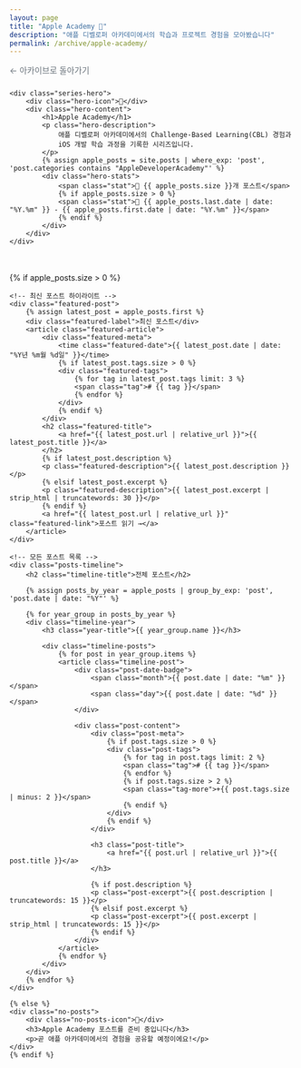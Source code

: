 ```yaml
---
layout: page
title: "Apple Academy 🍎"
description: "애플 디벨로퍼 아카데미에서의 학습과 프로젝트 경험을 모아봤습니다"
permalink: /archive/apple-academy/
---
```


<div class="series-detail-header">
    <div class="back-navigation">
        <a href="/archive/" class="back-btn">← 아카이브로 돌아가기</a>
    </div>
    
    <div class="series-hero">
        <div class="hero-icon">🍎</div>
        <div class="hero-content">
            <h1>Apple Academy</h1>
            <p class="hero-description">
                애플 디벨로퍼 아카데미에서의 Challenge-Based Learning(CBL) 경험과 
                iOS 개발 학습 과정을 기록한 시리즈입니다.
            </p>
            {% assign apple_posts = site.posts | where_exp: 'post', 'post.categories contains "AppleDeveloperAcademy"' %}
            <div class="hero-stats">
                <span class="stat">📝 {{ apple_posts.size }}개 포스트</span>
                {% if apple_posts.size > 0 %}
                <span class="stat">📅 {{ apple_posts.last.date | date: "%Y.%m" }} - {{ apple_posts.first.date | date: "%Y.%m" }}</span>
                {% endif %}
            </div>
        </div>
    </div>
</div>

<div class="series-detail-content">
    {% if apple_posts.size > 0 %}
    
    <!-- 최신 포스트 하이라이트 -->
    <div class="featured-post">
        {% assign latest_post = apple_posts.first %}
        <div class="featured-label">최신 포스트</div>
        <article class="featured-article">
            <div class="featured-meta">
                <time class="featured-date">{{ latest_post.date | date: "%Y년 %m월 %d일" }}</time>
                {% if latest_post.tags.size > 0 %}
                <div class="featured-tags">
                    {% for tag in latest_post.tags limit: 3 %}
                    <span class="tag"># {{ tag }}</span>
                    {% endfor %}
                </div>
                {% endif %}
            </div>
            <h2 class="featured-title">
                <a href="{{ latest_post.url | relative_url }}">{{ latest_post.title }}</a>
            </h2>
            {% if latest_post.description %}
            <p class="featured-description">{{ latest_post.description }}</p>
            {% elsif latest_post.excerpt %}
            <p class="featured-description">{{ latest_post.excerpt | strip_html | truncatewords: 30 }}</p>
            {% endif %}
            <a href="{{ latest_post.url | relative_url }}" class="featured-link">포스트 읽기 →</a>
        </article>
    </div>
    
    <!-- 모든 포스트 목록 -->
    <div class="posts-timeline">
        <h2 class="timeline-title">전체 포스트</h2>
        
        {% assign posts_by_year = apple_posts | group_by_exp: 'post', 'post.date | date: "%Y"' %}
        
        {% for year_group in posts_by_year %}
        <div class="timeline-year">
            <h3 class="year-title">{{ year_group.name }}</h3>
            
            <div class="timeline-posts">
                {% for post in year_group.items %}
                <article class="timeline-post">
                    <div class="post-date-badge">
                        <span class="month">{{ post.date | date: "%m" }}</span>
                        <span class="day">{{ post.date | date: "%d" }}</span>
                    </div>
                    
                    <div class="post-content">
                        <div class="post-meta">
                            {% if post.tags.size > 0 %}
                            <div class="post-tags">
                                {% for tag in post.tags limit: 2 %}
                                <span class="tag"># {{ tag }}</span>
                                {% endfor %}
                                {% if post.tags.size > 2 %}
                                <span class="tag-more">+{{ post.tags.size | minus: 2 }}</span>
                                {% endif %}
                            </div>
                            {% endif %}
                        </div>
                        
                        <h3 class="post-title">
                            <a href="{{ post.url | relative_url }}">{{ post.title }}</a>
                        </h3>
                        
                        {% if post.description %}
                        <p class="post-excerpt">{{ post.description | truncatewords: 15 }}</p>
                        {% elsif post.excerpt %}
                        <p class="post-excerpt">{{ post.excerpt | strip_html | truncatewords: 15 }}</p>
                        {% endif %}
                    </div>
                </article>
                {% endfor %}
            </div>
        </div>
        {% endfor %}
    </div>
    
    {% else %}
    <div class="no-posts">
        <div class="no-posts-icon">📝</div>
        <h3>Apple Academy 포스트를 준비 중입니다</h3>
        <p>곧 애플 아카데미에서의 경험을 공유할 예정이에요!</p>
    </div>
    {% endif %}
</div>

<style>
.series-detail-header {
    margin-bottom: 3rem;
}

.back-navigation {
    margin-bottom: 1.5rem;
}

.back-btn {
    display: inline-flex;
    align-items: center;
    color: #6c757d;
    text-decoration: none;
    font-size: 0.9rem;
    transition: color 0.3s ease;
}

.back-btn:hover {
    color: #007bff;
}

.series-hero {
    display: flex;
    align-items: center;
    gap: 2rem;
    padding: 2.5rem;
    background: linear-gradient(135deg, #667eea 0%, #764ba2 100%);
    color: white;
    border-radius: 16px;
    padding-left: 4rem;
    padding-right: 4rem;
}

.hero-icon {
    font-size: 4rem;
    min-width: 80px;
}

.hero-content h1 {
    font-size: 2.5rem;
    margin: 0 0 1rem 0;
    font-weight: 700;
}

.hero-description {
    font-size: 1.1rem;
    line-height: 1.6;
    margin: 0 0 1.5rem 0;
    opacity: 0.95;
}

.hero-stats {
    display: flex;
    gap: 1.5rem;
    font-size: 0.95rem;
    opacity: 0.9;
}

.stat {
    display: flex;
    align-items: center;
    gap: 0.3rem;
}

.series-detail-content {
    max-width: 800px;
    margin: 0 auto;
}

.featured-post {
    margin-bottom: 3rem;
    padding: 2rem;
    background: linear-gradient(135deg, #f8f9fa 0%, #e9ecef 100%);
    border-radius: 12px;
    border-left: 4px solid #007bff;
}

.featured-label {
    color: #007bff;
    font-size: 0.8rem;
    font-weight: 600;
    text-transform: uppercase;
    letter-spacing: 0.5px;
    margin-bottom: 1rem;
}

.featured-meta {
    display: flex;
    justify-content: space-between;
    align-items: center;
    margin-bottom: 1rem;
}

.featured-date {
    color: #6c757d;
    font-size: 0.9rem;
    font-weight: 500;
}

.featured-tags {
    display: flex;
    gap: 0.5rem;
}

.featured-tags .tag {
    background: rgba(0, 123, 255, 0.1);
    color: #007bff;
    padding: 0.2rem 0.5rem;
    border-radius: 8px;
    font-size: 0.75rem;
    font-weight: 500;
}

.featured-title {
    margin: 0 0 1rem 0;
    font-size: 1.8rem;
    line-height: 1.3;
}

.featured-title a {
    color: #343a40;
    text-decoration: none;
    transition: color 0.3s ease;
}

.featured-title a:hover {
    color: #007bff;
}

.featured-description {
    color: #495057;
    line-height: 1.6;
    margin: 0 0 1.5rem 0;
}

.featured-link {
    color: #007bff;
    text-decoration: none;
    font-weight: 600;
    transition: color 0.3s ease;
}

.featured-link:hover {
    color: #0056b3;
}

.posts-timeline {
    margin-top: 2rem;
}

.timeline-title {
    font-size: 1.5rem;
    color: #343a40;
    margin-bottom: 2rem;
    padding-bottom: 0.5rem;
    border-bottom: 2px solid #e9ecef;
}

.timeline-year {
    margin-bottom: 2.5rem;
}

.year-title {
    font-size: 1.2rem;
    color: #495057;
    margin-bottom: 1.5rem;
    font-weight: 600;
}

.timeline-posts {
    display: flex;
    flex-direction: column;
}

.timeline-post {
    display: flex;
    gap: 1rem;
    padding: 1rem;
    background: white;
    border-radius: 10px;
    box-shadow: 0 1px 6px rgba(0,0,0,0.06);
    border: 1px solid #e9ecef;
    transition: all 0.3s ease;
}

.timeline-post:hover {
    transform: translateY(-2px);
    box-shadow: 0 3px 15px rgba(0,0,0,0.1);
}

.post-date-badge {
    min-width: 50px;
    height: 50px;
    background: #007bff;
    color: white;
    border-radius: 10px;
    display: flex;
    flex-direction: column;
    align-items: center;
    justify-content: center;
    font-weight: 600;
}

.post-date-badge .month {
    font-size: 0.65rem;
    opacity: 0.8;
}

.post-date-badge .day {
    font-size: 1rem;
}

.post-content {
    flex: 1;
}

.post-meta {
    margin-bottom: 0.8rem;
}

.post-tags {
    display: flex;
    gap: 0.5rem;
    flex-wrap: wrap;
}

.post-tags .tag {
    background: #e9ecef;
    color: #495057;
    padding: 0.15rem 0.4rem;
    border-radius: 6px;
    font-size: 0.7rem;
    font-weight: 500;
}

.tag-more {
    background: #dee2e6;
    color: #6c757d;
    padding: 0.15rem 0.4rem;
    border-radius: 6px;
    font-size: 0.7rem;
}

.post-title {
    margin: 0 0 0.6rem 0;
    font-size: 1.1rem;
    line-height: 1.3;
    font-weight: 600;
}

.post-title a {
    color: #343a40;
    text-decoration: none;
    transition: color 0.3s ease;
}

.post-title a:hover {
    color: #007bff;
}

.post-excerpt {
    color: #6c757d;
    line-height: 1.4;
    margin: 0 0 0.8rem 0;
    font-size: 0.9rem;
}

.read-more {
    color: #007bff;
    text-decoration: none;
    font-weight: 500;
    font-size: 0.9rem;
    transition: color 0.3s ease;
}

.read-more:hover {
    color: #0056b3;
}

.no-posts {
    text-align: center;
    padding: 4rem 2rem;
    color: #6c757d;
}

.no-posts-icon {
    font-size: 4rem;
    margin-bottom: 1rem;
}

.no-posts h3 {
    margin-bottom: 1rem;
    color: #495057;
}

@media (max-width: 768px) {
    .series-hero {
        flex-direction: column;
        text-align: center;
        gap: 1rem;
        margin-left: -1rem;
        margin-right: -1rem;
        padding-left: 2rem;
        padding-right: 2rem;
    }
    
    .hero-icon {
        font-size: 3rem;
    }
    
    .hero-content h1 {
        font-size: 2rem;
    }
    
    .hero-stats {
        flex-direction: column;
        gap: 0.5rem;
    }
    
    .timeline-post {
        flex-direction: column;
        gap: 0.8rem;
        padding: 0.8rem;
    }
    
    .post-date-badge {
        align-self: flex-start;
        min-width: 45px;
        height: 45px;
    }
    
    .post-date-badge .day {
        font-size: 0.9rem;
    }
    
    .post-date-badge .month {
        font-size: 0.6rem;
    }
    
    .post-title {
        font-size: 1rem;
        margin: 0 0 0.5rem 0;
    }
    
    .post-excerpt {
        font-size: 0.85rem;
        margin: 0 0 0.6rem 0;
    }
    
    .featured-meta {
        flex-direction: column;
        align-items: flex-start;
        gap: 0.5rem;
    }
}
</style>
